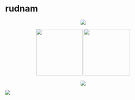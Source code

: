 # rudnam
<p align="center">
  <img src="https://wakatime.com/badge/user/2d51cbf8-4a24-49f7-a1bb-6b7ff92c6163.svg" align="center">
</p>
<p align="center">
  <img height="150" src="https://github-readme-stats.vercel.app/api/top-langs/?username=rudnam&exclude_repo=Anki-card-maker&layout=compact&theme=dark&border_color=404040&card_width=412" />
  <img height="150" src="https://github-readme-stats.vercel.app/api/wakatime?username=rudnam&theme=dark&border_color=404040" />
</p>
<p align="center">
  <img src="https://leetcard.jacoblin.cool/rudnam?ext=heatmap">
</p>

![](https://hit.yhype.me/github/profile?user_id=70255485)

